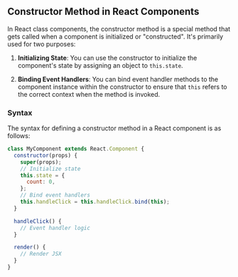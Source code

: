 ## Constructor Method in React Components

In React class components, the constructor method is a special method that gets called when a component is initialized or "constructed". It's primarily used for two purposes:

1. **Initializing State**: You can use the constructor to initialize the component's state by assigning an object to `this.state`.

2. **Binding Event Handlers**: You can bind event handler methods to the component instance within the constructor to ensure that `this` refers to the correct context when the method is invoked.

### Syntax

The syntax for defining a constructor method in a React component is as follows:

```jsx
class MyComponent extends React.Component {
  constructor(props) {
    super(props);
    // Initialize state
    this.state = {
      count: 0,
    };
    // Bind event handlers
    this.handleClick = this.handleClick.bind(this);
  }

  handleClick() {
    // Event handler logic
  }

  render() {
    // Render JSX
  }
}
```
